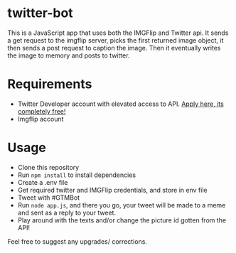# twitter-bot

This is a JavaScript app that uses both the IMGFlip and Twitter api. It sends a get request to the imgflip server, picks the first returned image object, it then sends a post request to caption the image. Then it eventually writes the image to memory and posts to twitter.

# Requirements
* Twitter Developer account with elevated access to API. [Apply here, its completely free!](https://developer.twitter.com/en/apply-for-access "Named link title")
* Imgflip account
 
# Usage 
* Clone this repository
* Run `npm install` to install dependencies
* Create a .env file 
* Get required twitter and IMGFlip credentials, and store in env file
* Tweet with #GTMBot
* Run `node app.js`, and there you go, your tweet will be made to a meme and sent as a reply to your tweet.
* Play around with the texts and/or change the picture id gotten from the API! 

Feel free to suggest any upgrades/ corrections.
